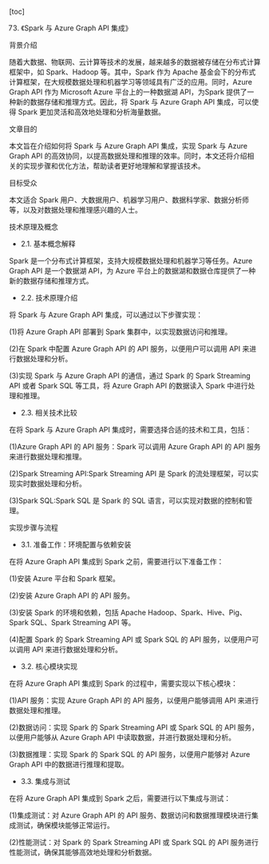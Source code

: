 
[toc]                    
                
                
73. 《Spark 与 Azure Graph API 集成》

背景介绍

随着大数据、物联网、云计算等技术的发展，越来越多的数据被存储在分布式计算框架中，如 Spark、Hadoop 等。其中，Spark 作为 Apache 基金会下的分布式计算框架，在大规模数据处理和机器学习等领域具有广泛的应用。同时，Azure Graph API 作为 Microsoft Azure 平台上的一种数据湖 API，为Spark 提供了一种新的数据存储和推理方式。因此，将 Spark 与 Azure Graph API 集成，可以使得 Spark 更加灵活和高效地处理和分析海量数据。

文章目的

本文旨在介绍如何将 Spark 与 Azure Graph API 集成，实现 Spark 与 Azure Graph API 的高效协同，以提高数据处理和推理的效率。同时，本文还将介绍相关的实现步骤和优化方法，帮助读者更好地理解和掌握该技术。

目标受众

本文适合 Spark 用户、大数据用户、机器学习用户、数据科学家、数据分析师等，以及对数据处理和推理感兴趣的人士。

技术原理及概念

- 2.1. 基本概念解释

Spark 是一个分布式计算框架，支持大规模数据处理和机器学习等任务。Azure Graph API 是一个数据湖 API，为 Azure 平台上的数据湖和数据仓库提供了一种新的数据存储和推理方式。

- 2.2. 技术原理介绍

将 Spark 与 Azure Graph API 集成，可以通过以下步骤实现：

(1)将 Azure Graph API 部署到 Spark 集群中，以实现数据访问和推理。

(2)在 Spark 中配置 Azure Graph API 的 API 服务，以便用户可以调用 API 来进行数据处理和分析。

(3)实现 Spark 与 Azure Graph API 的通信，通过 Spark 的 Spark Streaming API 或者 Spark SQL 等工具，将 Azure Graph API 的数据读入 Spark 中进行处理和推理。

- 2.3. 相关技术比较

在将 Spark 与 Azure Graph API 集成时，需要选择合适的技术和工具，包括：

(1)Azure Graph API 的 API 服务：Spark 可以调用 Azure Graph API 的 API 服务来进行数据处理和推理。

(2)Spark Streaming API:Spark Streaming API 是 Spark 的流处理框架，可以实现实时数据处理和分析。

(3)Spark SQL:Spark SQL 是 Spark 的 SQL 语言，可以实现对数据的控制和管理。

实现步骤与流程

- 3.1. 准备工作：环境配置与依赖安装

在将 Azure Graph API 集成到 Spark 之前，需要进行以下准备工作：

(1)安装 Azure 平台和 Spark 框架。

(2)安装 Azure Graph API 的 API 服务。

(3)安装 Spark 的环境和依赖，包括 Apache Hadoop、Spark、Hive、Pig、Spark SQL、Spark Streaming API 等。

(4)配置 Spark 的 Spark Streaming API 或 Spark SQL 的 API 服务，以便用户可以调用 API 来进行数据处理和分析。

- 3.2. 核心模块实现

在将 Azure Graph API 集成到 Spark 的过程中，需要实现以下核心模块：

(1)API 服务：实现 Azure Graph API 的 API 服务，以便用户能够调用 API 来进行数据处理和推理。

(2)数据访问：实现 Spark 的 Spark Streaming API 或 Spark SQL 的 API 服务，以便用户能够从 Azure Graph API 中读取数据，并进行数据处理和分析。

(3)数据推理：实现 Spark 的 Spark SQL 的 API 服务，以便用户能够对 Azure Graph API 中的数据进行推理和提取。

- 3.3. 集成与测试

在将 Azure Graph API 集成到 Spark 之后，需要进行以下集成与测试：

(1)集成测试：对 Azure Graph API 的 API 服务、数据访问和数据推理模块进行集成测试，确保模块能够正常运行。

(2)性能测试：对 Spark 的 Spark Streaming API 或 Spark SQL 的 API 服务进行性能测试，确保其能够高效地处理和分析数据。

